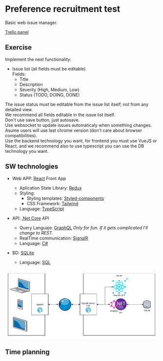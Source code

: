 # Preference recruitment test 
Basic web issue manager.

[Trello panel](https://trello.com/b/TmjLeAKI/issue-manager)

## Exercise
Implement the next functionality:
* Issue list (all fields must be editable)<br/>
  Fields:
   * Title
   * Description
   * Severity (High, Medium, Low)
   * Status (TODO, DOING, DONE)
   
The issue status must be editable from the issue list itself, not from any detailed view.<br/>
We recommend all fields editable in the issue list itself.<br/>
Don't use save button, just autosave.<br/>
Use websocket to update issues automaticaly when something changes.<br/>
Asume users will use last chrome version (don't care about browser compatibilities).<br/>
Use the backend technology you want, for frontend you must use VueJS or React, and we recommend also to use typescript you can use the DB technology you want.<br/>

## SW technologies
* Web APP: [React](https://reactjs.org/) Front App  
    * Aplication State Library: [Redux](https://es.redux.js.org/)
    * Styling:
        * Styling templates: [Styled-components](https://styled-components.com/)
        * CSS Framework: [Tailwind](https://tailwindcss.com/)
    * Language: [TypeScript](https://www.typescriptlang.org/)

* API: [.Net Core](https://dotnet.microsoft.com/) API
    * Query Languaje: [GraphQL](https://graphql.org/) *Only for fun. If it gets complicated I'll change to REST.*
    * RealTime communication: [SignalR](https://dotnet.microsoft.com/apps/aspnet/signalr)
    * Language: [C#](https://docs.microsoft.com/es-es/dotnet/csharp/)

* BD: [SQLite](https://sqlite.org/index.html)
    * Language: [SQL](https://en.wikipedia.org/wiki/SQL)

![SW architecture](assests/images/SW%20architecture%20diagram.png)

## Time planning
